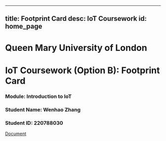 
---
title: Footprint Card
desc: IoT Coursework
id: home_page
---




<div>
    <h1><span>Queen Mary University of London</span></h1>
    <h1><span>IoT Coursework (Option B): Footprint Card</span></h1>
    <h3>Module: Introduction to IoT</h3>
    <h3>Student Name: Wenhao Zhang</h3>
    <h3>Student ID: 220788030</h3>
</div>
<div id="big_btn_wrapper">
    <a class="btn" href="/docs/get_started">Document</a>
</div>

